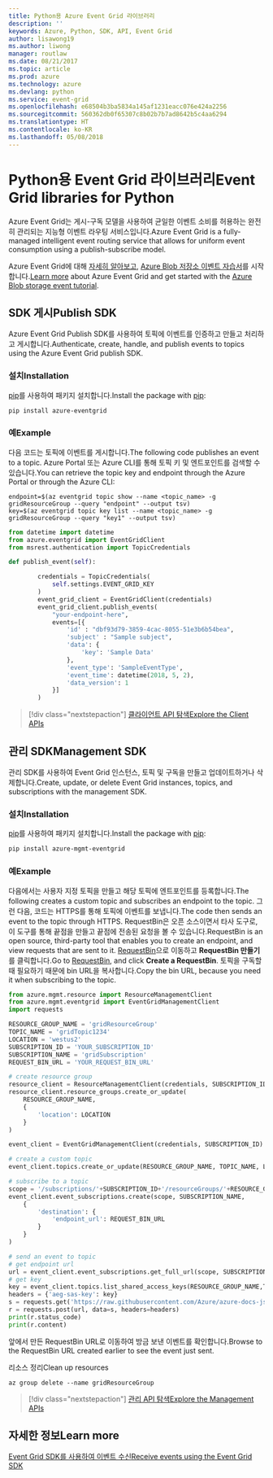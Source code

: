 ```yaml
---
title: Python용 Azure Event Grid 라이브러리
description: ''
keywords: Azure, Python, SDK, API, Event Grid
author: lisawong19
ms.author: liwong
manager: routlaw
ms.date: 08/21/2017
ms.topic: article
ms.prod: azure
ms.technology: azure
ms.devlang: python
ms.service: event-grid
ms.openlocfilehash: e68504b3ba5834a145af1231eacc076e424a2256
ms.sourcegitcommit: 560362db0f65307c8b02b7b7ad8642b5c4aa6294
ms.translationtype: HT
ms.contentlocale: ko-KR
ms.lasthandoff: 05/08/2018
---
```

# <a name="event-grid-libraries-for-python"></a><span data-ttu-id="f0f1f-103">Python용 Event Grid 라이브러리</span><span class="sxs-lookup"><span data-stu-id="f0f1f-103">Event Grid libraries for Python</span></span>


<span data-ttu-id="f0f1f-104">Azure Event Grid는 게시-구독 모델을 사용하여 균일한 이벤트 소비를 허용하는 완전히 관리되는 지능형 이벤트 라우팅 서비스입니다.</span><span class="sxs-lookup"><span data-stu-id="f0f1f-104">Azure Event Grid is a fully-managed intelligent event routing service that allows for uniform event consumption using a publish-subscribe model.</span></span>

<span data-ttu-id="f0f1f-105">Azure Event Grid에 대해 [자세히 알아보고](/azure/event-grid/overview), [Azure Blob 저장소 이벤트 자습서](/azure/storage/blobs/storage-blob-event-quickstart)를 시작합니다.</span><span class="sxs-lookup"><span data-stu-id="f0f1f-105">[Learn more](/azure/event-grid/overview) about Azure Event Grid and get started with the [Azure Blob storage event tutorial](/azure/storage/blobs/storage-blob-event-quickstart).</span></span> 

## <a name="publish-sdk"></a><span data-ttu-id="f0f1f-106">SDK 게시</span><span class="sxs-lookup"><span data-stu-id="f0f1f-106">Publish SDK</span></span>

<span data-ttu-id="f0f1f-107">Azure Event Grid Publish SDK를 사용하여 토픽에 이벤트를 인증하고 만들고 처리하고 게시합니다.</span><span class="sxs-lookup"><span data-stu-id="f0f1f-107">Authenticate, create, handle, and publish events to topics using the Azure Event Grid publish SDK.</span></span>

### <a name="installation"></a><span data-ttu-id="f0f1f-108">설치</span><span class="sxs-lookup"><span data-stu-id="f0f1f-108">Installation</span></span> 

<span data-ttu-id="f0f1f-109">[pip](https://pip.pypa.io/en/stable/quickstart/)를 사용하여 패키지 설치합니다.</span><span class="sxs-lookup"><span data-stu-id="f0f1f-109">Install the package with [pip](https://pip.pypa.io/en/stable/quickstart/):</span></span>

```bash
pip install azure-eventgrid
```

### <a name="example"></a><span data-ttu-id="f0f1f-110">예</span><span class="sxs-lookup"><span data-stu-id="f0f1f-110">Example</span></span> 

<span data-ttu-id="f0f1f-111">다음 코드는 토픽에 이벤트를 게시합니다.</span><span class="sxs-lookup"><span data-stu-id="f0f1f-111">The following code publishes an event to a topic.</span></span> <span data-ttu-id="f0f1f-112">Azure Portal 또는 Azure CLI를 통해 토픽 키 및 엔트포인트를 검색할 수 있습니다.</span><span class="sxs-lookup"><span data-stu-id="f0f1f-112">You can retrieve the topic key and endpoint through the Azure Portal or through the Azure CLI:</span></span>

```azurecli-interactive
endpoint=$(az eventgrid topic show --name <topic_name> -g gridResourceGroup --query "endpoint" --output tsv)
key=$(az eventgrid topic key list --name <topic_name> -g gridResourceGroup --query "key1" --output tsv)
```

```python
from datetime import datetime
from azure.eventgrid import EventGridClient
from msrest.authentication import TopicCredentials

def publish_event(self):

        credentials = TopicCredentials(
            self.settings.EVENT_GRID_KEY
        )
        event_grid_client = EventGridClient(credentials)
        event_grid_client.publish_events(
            "your-endpoint-here",
            events=[{
                'id' : "dbf93d79-3859-4cac-8055-51e3b6b54bea",
                'subject' : "Sample subject",
                'data': {
                    'key': 'Sample Data'
                },
                'event_type': 'SampleEventType',
                'event_time': datetime(2018, 5, 2),
                'data_version': 1
            }]
        )
```

> [!div class="nextstepaction"]
> [<span data-ttu-id="f0f1f-113">클라이언트 API 탐색</span><span class="sxs-lookup"><span data-stu-id="f0f1f-113">Explore the Client APIs</span></span>](/python/api/overview/azure/eventgrid/client)

## <a name="management-sdk"></a><span data-ttu-id="f0f1f-114">관리 SDK</span><span class="sxs-lookup"><span data-stu-id="f0f1f-114">Management SDK</span></span>

<span data-ttu-id="f0f1f-115">관리 SDK를 사용하여 Event Grid 인스턴스, 토픽 및 구독을 만들고 업데이트하거나 삭제합니다.</span><span class="sxs-lookup"><span data-stu-id="f0f1f-115">Create, update, or delete Event Grid instances, topics, and subscriptions with the management SDK.</span></span>

### <a name="installation"></a><span data-ttu-id="f0f1f-116">설치</span><span class="sxs-lookup"><span data-stu-id="f0f1f-116">Installation</span></span> 

<span data-ttu-id="f0f1f-117">[pip](https://pip.pypa.io/en/stable/quickstart/)를 사용하여 패키지 설치합니다.</span><span class="sxs-lookup"><span data-stu-id="f0f1f-117">Install the package with [pip](https://pip.pypa.io/en/stable/quickstart/):</span></span>

```bash
pip install azure-mgmt-eventgrid
```

### <a name="example"></a><span data-ttu-id="f0f1f-118">예</span><span class="sxs-lookup"><span data-stu-id="f0f1f-118">Example</span></span>

<span data-ttu-id="f0f1f-119">다음에서는 사용자 지정 토픽을 만들고 해당 토픽에 엔트포인트를 등록합니다.</span><span class="sxs-lookup"><span data-stu-id="f0f1f-119">The following creates a custom topic and subscribes an endpoint to the topic.</span></span> <span data-ttu-id="f0f1f-120">그런 다음, 코드는 HTTPS를 통해 토픽에 이벤트를 보냅니다.</span><span class="sxs-lookup"><span data-stu-id="f0f1f-120">The code then sends an event to the topic through HTTPS.</span></span>
<span data-ttu-id="f0f1f-121">RequestBin은 오픈 소스이면서 타사 도구로, 이 도구를 통해 끝점을 만들고 끝점에 전송된 요청을 볼 수 있습니다.</span><span class="sxs-lookup"><span data-stu-id="f0f1f-121">RequestBin is an open source, third-party tool that enables you to create an endpoint, and view requests that are sent to it.</span></span> <span data-ttu-id="f0f1f-122">[RequestBin](https://requestb.in/)으로 이동하고 **RequestBin 만들기**를 클릭합니다.</span><span class="sxs-lookup"><span data-stu-id="f0f1f-122">Go to [RequestBin](https://requestb.in/), and click **Create a RequestBin**.</span></span> <span data-ttu-id="f0f1f-123">토픽을 구독할 때 필요하기 때문에 bin URL을 복사합니다.</span><span class="sxs-lookup"><span data-stu-id="f0f1f-123">Copy the bin URL, because you need it when subscribing to the topic.</span></span>

```python
from azure.mgmt.resource import ResourceManagementClient
from azure.mgmt.eventgrid import EventGridManagementClient
import requests

RESOURCE_GROUP_NAME = 'gridResourceGroup'
TOPIC_NAME = 'gridTopic1234'
LOCATION = 'westus2'
SUBSCRIPTION_ID = 'YOUR_SUBSCRIPTION_ID'
SUBSCRIPTION_NAME = 'gridSubscription'
REQUEST_BIN_URL = 'YOUR_REQUEST_BIN_URL'

# create resource group
resource_client = ResourceManagementClient(credentials, SUBSCRIPTION_ID)
resource_client.resource_groups.create_or_update(
    RESOURCE_GROUP_NAME,
    {
        'location': LOCATION
    }
)

event_client = EventGridManagementClient(credentials, SUBSCRIPTION_ID)

# create a custom topic
event_client.topics.create_or_update(RESOURCE_GROUP_NAME, TOPIC_NAME, LOCATION)

# subscribe to a topic
scope = '/subscriptions/'+SUBSCRIPTION_ID+'/resourceGroups/'+RESOURCE_GROUP_NAME+'/providers/Microsoft.EventGrid/topics/'+TOPIC_NAME
event_client.event_subscriptions.create(scope, SUBSCRIPTION_NAME,
    {
        'destination': {
            'endpoint_url': REQUEST_BIN_URL
        }
    }
)

# send an event to topic
# get endpoint url
url = event_client.event_subscriptions.get_full_url(scope, SUBSCRIPTION_NAME).endpoint_url
# get key
key = event_client.topics.list_shared_access_keys(RESOURCE_GROUP_NAME,TOPIC_NAME).key1
headers = {'aeg-sas-key': key}
s = requests.get('https://raw.githubusercontent.com/Azure/azure-docs-json-samples/master/event-grid/customevent.json')
r = requests.post(url, data=s, headers=headers)
print(r.status_code)
print(r.content)
```
<span data-ttu-id="f0f1f-124">앞에서 만든 RequestBin URL로 이동하여 방금 보낸 이벤트를 확인합니다.</span><span class="sxs-lookup"><span data-stu-id="f0f1f-124">Browse to the RequestBin URL created earlier to see the event just sent.</span></span>

<span data-ttu-id="f0f1f-125">리소스 정리</span><span class="sxs-lookup"><span data-stu-id="f0f1f-125">Clean up resources</span></span>
```azurecli-interactive
az group delete --name gridResourceGroup
```

> [!div class="nextstepaction"]
> [<span data-ttu-id="f0f1f-126">관리 API 탐색</span><span class="sxs-lookup"><span data-stu-id="f0f1f-126">Explore the Management APIs</span></span>](/python/api/overview/azure/eventgrid/management)

## <a name="learn-more"></a><span data-ttu-id="f0f1f-127">자세한 정보</span><span class="sxs-lookup"><span data-stu-id="f0f1f-127">Learn more</span></span>

[<span data-ttu-id="f0f1f-128">Event Grid SDK를 사용하여 이벤트 수신</span><span class="sxs-lookup"><span data-stu-id="f0f1f-128">Receive events using the Event Grid SDK</span></span>](/azure/event-grid/receive-events)
